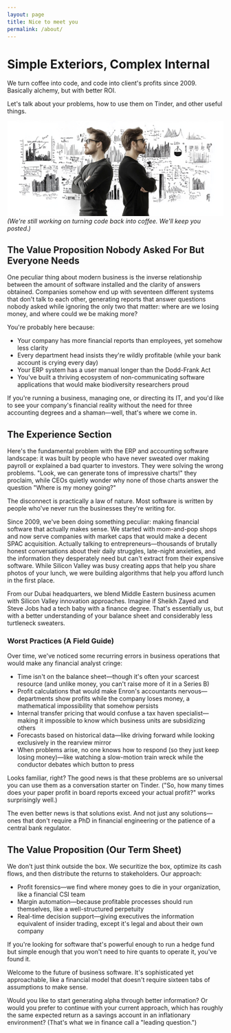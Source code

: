 ```yaml
---
layout: page
title: Nice to meet you
permalink: /about/
---
```


# Simple Exteriors, Complex Internal

We turn coffee into code, and code into client's profits since 2009.   
Basically alchemy, but with better ROI.

Let's talk about your problems, how to use them on Tinder, and other useful things.

![](/assets/img/illustrations/rare_about.jpg)
<cite>(We're still working on turning code back into coffee. We'll keep you posted.)</cite>

## The Value Proposition Nobody Asked For But Everyone Needs
One peculiar thing about modern business is the inverse relationship between the amount of software installed and the clarity of answers obtained. Companies somehow end up with seventeen different systems that don't talk to each other, generating reports that answer questions nobody asked while ignoring the only two that matter: where are we losing money, and where could we be making more?

You're probably here because:
- Your company has more financial reports than employees, yet somehow less clarity
- Every department head insists they're wildly profitable (while your bank account is crying every day)
- Your ERP system has a user manual longer than the Dodd-Frank Act
- You've built a thriving ecosystem of non-communicating software applications that would make biodiversity researchers proud

If you're running a business, managing one, or directing its IT, and you'd like to see your company's financial reality without the need for three accounting degrees and a shaman—well, that's where we come in.

## The Experience Section

Here's the fundamental problem with the ERP and accounting software landscape: it was built by people who have never sweated over making payroll or explained a bad quarter to investors. They were solving the wrong problems. "Look, we can generate tons of impressive charts!" they proclaim, while CEOs quietly wonder why none of those charts answer the question "Where is my money going?"

The disconnect is practically a law of nature. Most software is written by people who've never run the businesses they're writing for.

Since 2009, we've been doing something peculiar: making financial software that actually makes sense. We started with mom-and-pop shops and now serve companies with market caps that would make a decent SPAC acquisition. Actually talking to entrepreneurs—thousands of brutally honest conversations about their daily struggles, late-night anxieties, and the information they desperately need but can't extract from their expensive software. While Silicon Valley was busy creating apps that help you share photos of your lunch, we were building algorithms that help you afford lunch in the first place.

From our Dubai headquarters, we blend Middle Eastern business acumen with Silicon Valley innovation approaches. Imagine if Sheikh Zayed and Steve Jobs had a tech baby with a finance degree. That's essentially us, but with a better understanding of your balance sheet and considerably less turtleneck sweaters.

### Worst Practices (A Field Guide)

Over time, we've noticed some recurring errors in business operations that would make any financial analyst cringe:

- Time isn't on the balance sheet—though it's often your scarcest resource (and unlike money, you can't raise more of it in a Series B)
- Profit calculations that would make Enron's accountants nervous—departments show profits while the company loses money, a mathematical impossibility that somehow persists
- Internal transfer pricing that would confuse a tax haven specialist—making it impossible to know which business units are subsidizing others
- Forecasts based on historical data—like driving forward while looking exclusively in the rearview mirror
- When problems arise, no one knows how to respond (so they just keep losing money)—like watching a slow-motion train wreck while the conductor debates which button to press

Looks familiar, right? The good news is that these problems are so universal you can use them as a conversation starter on Tinder. ("So, how many times does your paper profit in board reports exceed your actual profit?" works surprisingly well.)

The even better news is that solutions exist. And not just any solutions—ones that don't require a PhD in financial engineering or the patience of a central bank regulator.

## The Value Proposition (Our Term Sheet)
We don't just think outside the box. We securitize the box, optimize its cash flows, and then distribute the returns to stakeholders.
Our approach:

- Profit forensics—we find where money goes to die in your organization, like a financial CSI team
- Margin automation—because profitable processes should run themselves, like a well-structured perpetuity
- Real-time decision support—giving executives the information equivalent of insider trading, except it's legal and about their own company

If you're looking for software that's powerful enough to run a hedge fund but simple enough that you won't need to hire quants to operate it, you've found it.

Welcome to the future of business software. It's sophisticated yet approachable, like a financial model that doesn't require sixteen tabs of assumptions to make sense.

Would you like to start generating alpha through better information? Or would you prefer to continue with your current approach, which has roughly the same expected return as a savings account in an inflationary environment? (That's what we in finance call a "leading question.")
